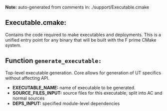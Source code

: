 **Note:** auto-generated from comments in: ./support/Executable.cmake

## Executable.cmake:

Contains the code required to make executables and deployments. This is a unified entry point
for any binary that will be built with the F prime CMake system.



## Function `generate_executable:`

Top-level executable generation. Core allows for generation of UT specifics without affecting API.

- **EXECUTABLE_NAME:** name of executable to be generated.
- **SOURCE_FILES_INPUT:** source files for this executable, split into AC and normal sources
- **DEPS_INPUT:** specified module-level dependencies



